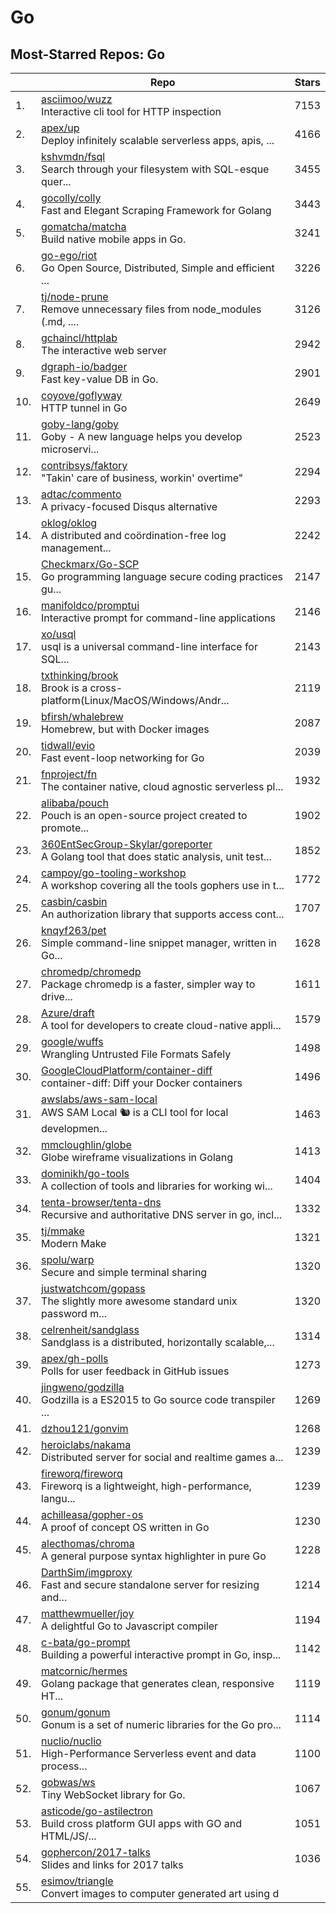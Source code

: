 # Go

## Most-Starred Repos: Go

| | Repo | Stars |
|---|---|---|
| 1. | [asciimoo/wuzz](https://github.com/asciimoo/wuzz) <br/>Interactive cli tool for HTTP inspection | 7153 |
| 2. | [apex/up](https://github.com/apex/up) <br/>Deploy infinitely scalable serverless apps, apis, ... | 4166 |
| 3. | [kshvmdn/fsql](https://github.com/kshvmdn/fsql) <br/>Search through your filesystem with SQL-esque quer... | 3455 |
| 4. | [gocolly/colly](https://github.com/gocolly/colly) <br/>Fast and Elegant Scraping Framework for Golang | 3443 |
| 5. | [gomatcha/matcha](https://github.com/gomatcha/matcha) <br/>Build native mobile apps in Go. | 3241 |
| 6. | [go-ego/riot](https://github.com/go-ego/riot) <br/>Go Open Source, Distributed, Simple and efficient ... | 3226 |
| 7. | [tj/node-prune](https://github.com/tj/node-prune) <br/>Remove unnecessary files from node_modules (.md, .... | 3126 |
| 8. | [gchaincl/httplab](https://github.com/gchaincl/httplab) <br/>The interactive web server | 2942 |
| 9. | [dgraph-io/badger](https://github.com/dgraph-io/badger) <br/>Fast key-value DB in Go. | 2901 |
| 10. | [coyove/goflyway](https://github.com/coyove/goflyway) <br/>HTTP tunnel in Go | 2649 |
| 11. | [goby-lang/goby](https://github.com/goby-lang/goby) <br/>Goby - A new language helps you develop microservi... | 2523 |
| 12. | [contribsys/faktory](https://github.com/contribsys/faktory) <br/>"Takin' care of business, workin' overtime" | 2294 |
| 13. | [adtac/commento](https://github.com/adtac/commento) <br/>A privacy-focused Disqus alternative | 2293 |
| 14. | [oklog/oklog](https://github.com/oklog/oklog) <br/>A distributed and coördination-free log management... | 2242 |
| 15. | [Checkmarx/Go-SCP](https://github.com/Checkmarx/Go-SCP) <br/>Go programming language secure coding practices gu... | 2147 |
| 16. | [manifoldco/promptui](https://github.com/manifoldco/promptui) <br/>Interactive prompt for command-line applications | 2146 |
| 17. | [xo/usql](https://github.com/xo/usql) <br/>usql is a universal command-line interface for SQL... | 2143 |
| 18. | [txthinking/brook](https://github.com/txthinking/brook) <br/>Brook is a cross-platform(Linux/MacOS/Windows/Andr... | 2119 |
| 19. | [bfirsh/whalebrew](https://github.com/bfirsh/whalebrew) <br/>Homebrew, but with Docker images | 2087 |
| 20. | [tidwall/evio](https://github.com/tidwall/evio) <br/>Fast event-loop networking for Go | 2039 |
| 21. | [fnproject/fn](https://github.com/fnproject/fn) <br/>The container native, cloud agnostic serverless pl... | 1932 |
| 22. | [alibaba/pouch](https://github.com/alibaba/pouch) <br/>Pouch is an open-source project created to promote... | 1902 |
| 23. | [360EntSecGroup-Skylar/goreporter](https://github.com/360EntSecGroup-Skylar/goreporter) <br/>A Golang tool that does static analysis, unit test... | 1852 |
| 24. | [campoy/go-tooling-workshop](https://github.com/campoy/go-tooling-workshop) <br/>A workshop covering all the tools gophers use in t... | 1772 |
| 25. | [casbin/casbin](https://github.com/casbin/casbin) <br/>An authorization library that supports access cont... | 1707 |
| 26. | [knqyf263/pet](https://github.com/knqyf263/pet) <br/>Simple command-line snippet manager, written in Go... | 1628 |
| 27. | [chromedp/chromedp](https://github.com/chromedp/chromedp) <br/>Package chromedp is a faster, simpler way to drive... | 1611 |
| 28. | [Azure/draft](https://github.com/Azure/draft) <br/>A tool for developers to create cloud-native appli... | 1579 |
| 29. | [google/wuffs](https://github.com/google/wuffs) <br/>Wrangling Untrusted File Formats Safely | 1498 |
| 30. | [GoogleCloudPlatform/container-diff](https://github.com/GoogleCloudPlatform/container-diff) <br/>container-diff: Diff your Docker containers | 1496 |
| 31. | [awslabs/aws-sam-local](https://github.com/awslabs/aws-sam-local) <br/>AWS SAM Local 🐿 is a CLI tool for local developmen... | 1463 |
| 32. | [mmcloughlin/globe](https://github.com/mmcloughlin/globe) <br/>Globe wireframe visualizations in Golang | 1413 |
| 33. | [dominikh/go-tools](https://github.com/dominikh/go-tools) <br/>A collection of tools and libraries for working wi... | 1404 |
| 34. | [tenta-browser/tenta-dns](https://github.com/tenta-browser/tenta-dns) <br/>Recursive and authoritative DNS server in go, incl... | 1332 |
| 35. | [tj/mmake](https://github.com/tj/mmake) <br/>Modern Make | 1321 |
| 36. | [spolu/warp](https://github.com/spolu/warp) <br/>Secure and simple terminal sharing | 1320 |
| 37. | [justwatchcom/gopass](https://github.com/justwatchcom/gopass) <br/>The slightly more awesome standard unix password m... | 1320 |
| 38. | [celrenheit/sandglass](https://github.com/celrenheit/sandglass) <br/>Sandglass is a distributed, horizontally scalable,... | 1314 |
| 39. | [apex/gh-polls](https://github.com/apex/gh-polls) <br/>Polls for user feedback in GitHub issues | 1273 |
| 40. | [jingweno/godzilla](https://github.com/jingweno/godzilla) <br/>Godzilla is a ES2015 to Go source code transpiler ... | 1269 |
| 41. | [dzhou121/gonvim](https://github.com/dzhou121/gonvim)  | 1268 |
| 42. | [heroiclabs/nakama](https://github.com/heroiclabs/nakama) <br/>Distributed server for social and realtime games a... | 1239 |
| 43. | [fireworq/fireworq](https://github.com/fireworq/fireworq) <br/>Fireworq is a lightweight, high-performance, langu... | 1239 |
| 44. | [achilleasa/gopher-os](https://github.com/achilleasa/gopher-os) <br/>A proof of concept OS written in Go | 1230 |
| 45. | [alecthomas/chroma](https://github.com/alecthomas/chroma) <br/>A general purpose syntax highlighter in pure Go | 1228 |
| 46. | [DarthSim/imgproxy](https://github.com/DarthSim/imgproxy) <br/>Fast and secure standalone server for resizing and... | 1214 |
| 47. | [matthewmueller/joy](https://github.com/matthewmueller/joy) <br/>A delightful Go to Javascript compiler | 1194 |
| 48. | [c-bata/go-prompt](https://github.com/c-bata/go-prompt) <br/>Building a powerful interactive prompt in Go, insp... | 1142 |
| 49. | [matcornic/hermes](https://github.com/matcornic/hermes) <br/>Golang package that generates clean, responsive HT... | 1119 |
| 50. | [gonum/gonum](https://github.com/gonum/gonum) <br/>Gonum is a set of numeric libraries for the Go pro... | 1114 |
| 51. | [nuclio/nuclio](https://github.com/nuclio/nuclio) <br/>High-Performance Serverless event and data process... | 1100 |
| 52. | [gobwas/ws](https://github.com/gobwas/ws) <br/>Tiny WebSocket library for Go. | 1067 |
| 53. | [asticode/go-astilectron](https://github.com/asticode/go-astilectron) <br/>Build cross platform GUI apps with GO and HTML/JS/... | 1051 |
| 54. | [gophercon/2017-talks](https://github.com/gophercon/2017-talks) <br/>Slides and links for 2017 talks | 1036 |
| 55. | [esimov/triangle](https://github.com/esimov/triangle) <br/>Convert images to computer generated art using d